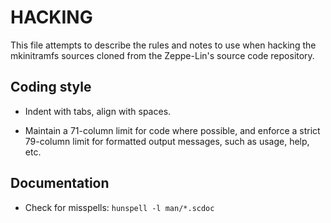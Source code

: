 HACKING
=======

This file attempts to describe the rules and notes to use when hacking
the mkinitramfs sources cloned from the Zeppe-Lin's source code
repository.


Coding style
------------

* Indent with tabs, align with spaces.

* Maintain a 71-column limit for code where possible, and enforce a
  strict 79-column limit for formatted output messages, such as usage,
  help, etc.


Documentation
-------------

* Check for misspells: `hunspell -l man/*.scdoc`
